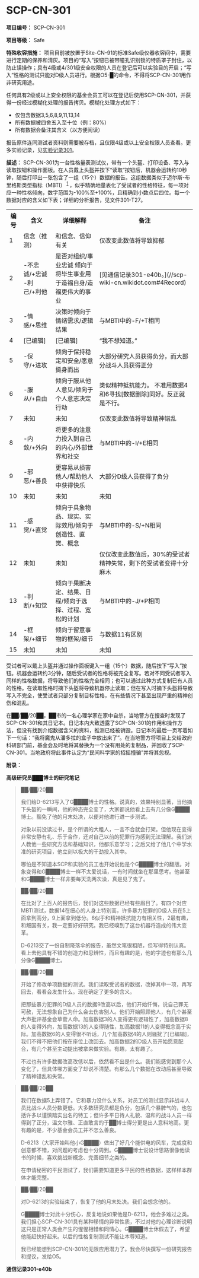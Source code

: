 # SCP-CN-301

**项目编号：**  SCP-CN-301

**项目等级：**  Safe

**特殊收容措施：**  项目目前被放置于Site-CN-91的标准Safe级仪器收容间中，需要进行定期的保养和清灰。项目的“写入”按钮已被带瞳孔识别锁的特质罩子封住，以防止误操作；具有4级或4/301级安全权限的人员在登记后可以实验目的开启；“写入”性格的测试只能对D级人员进行。根据O5-█的命令，不得将SCP-CN-301用作非研究用途。

任何具有2级或以上安全权限的基金会员工可以在登记后使用SCP-CN-301，并获得一份经过模糊化处理的报告拷贝。模糊化处理方式如下：

- 仅包含数据3,5,6,8,9,11,13,14
- 所有数据被四舍五入至十位（例：80%）
- 所有数据会备注其含义（以方便阅读）

报告原件连同测试者资料则需要被存档，且仅限4级或以上安全权限人员查看。更多实验记录，见[实验记录301](//scp-wiki-cn.wikidot.com/experiment-log-301)。

**描述：**  SCP-CN-301为一台性格量表测试仪，带有一个头盔、打印设备、写入与读取按钮和操作面板。在人员戴上头盔并按下“读取”按钮后，机器会运转约10秒钟，随后打印出一张包含了一组（15个）数据的报告。这组数据类似于迈尔斯-布里格斯类型指标（MBTI）<sup class='footnoteref'>
 <a shape='rect' class='footnoteref' id='footnoteref-1' href='javascript:;' onclick='WIKIDOT.page.utils.scrollToReference(&apos;footnote-1&apos;)'>1</a>
</sup>，似乎精确地量表化了受试者的性格特征，每一项对应一种性格倾向，数字范围为-100%至+100%，且精确到小数点后四位。每一个数据对应的含义如下表；详细的分析报告，见文件301-T27。

<table class='wiki-content-table'>
 <tr>
  <th colspan='1' rowspan='1'>&#32534;&#21495;</th>
  <th colspan='1' rowspan='1'>&#21547;&#20041;</th>
  <th colspan='1' rowspan='1'>&#35814;&#32454;&#35299;&#37322;</th>
  <th colspan='1' rowspan='1'>&#22791;&#27880;</th>
 </tr>
 <tr>
  <td colspan='1' rowspan='1'>1</td>
  <td colspan='1' rowspan='1'>&#20449;&#24565;&#65288;&#25512;&#27979;&#65289;</td>
  <td colspan='1' rowspan='1'>&#21644;&#20449;&#24565;&#12289;&#20449;&#20208;&#26377;&#20851;</td>
  <td colspan='1' rowspan='1'>&#20165;&#25913;&#21464;&#27492;&#25968;&#20540;&#23558;&#23548;&#33268;&#25233;&#37057;</td>
 </tr>
 <tr>
  <td colspan='1' rowspan='1'>2</td>
  <td colspan='1' rowspan='1'>-&#19981;&#24544;&#35802;/+&#24544;&#35802; -&#21033;&#24049;/+&#21033;&#20182;</td>
  <td colspan='1' rowspan='1'>&#26159;&#21542;&#23545;&#32452;&#32455;/&#20107;&#19994;&#24544;&#35802; &#20542;&#21521;&#20110;&#23558;&#27605;&#29983;&#20107;&#19994;&#29992;&#20110;&#36896;&#31119;&#33258;&#36523;/&#36896;&#31119;&#26356;&#20255;&#22823;&#30340;&#20107;&#19994;</td>
  <td colspan='1' rowspan='1'>[&#35265;&#36890;&#20449;&#35760;&#24405;301-e40b&#12290;](//scp-wiki-cn.wikidot.com#4Record)</td>
 </tr>
 <tr>
  <td colspan='1' rowspan='1'>3</td>
  <td colspan='1' rowspan='1'>-&#24773;&#24863;/+&#24605;&#32500;</td>
  <td colspan='1' rowspan='1'>&#20915;&#31574;&#26102;&#20542;&#21521;&#20110;&#24773;&#32490;&#38656;&#27714;/&#36923;&#36753;&#32467;&#26524;</td>
  <td colspan='1' rowspan='1'>&#19982;MBTI&#20013;&#30340;-F/+T&#30456;&#21516;</td>
 </tr>
 <tr>
  <td colspan='1' rowspan='1'>4</td>
  <td colspan='1' rowspan='1'>[&#24050;&#32534;&#36753;]</td>
  <td colspan='1' rowspan='1'>[&#24050;&#32534;&#36753;]</td>
  <td colspan='1' rowspan='1'>&#8220;&#25105;&#19981;&#24819;&#30693;&#36947;&#12290;&#8221;</td>
 </tr>
 <tr>
  <td colspan='1' rowspan='1'>5</td>
  <td colspan='1' rowspan='1'>-&#20445;&#23432;/+&#36827;&#25915;</td>
  <td colspan='1' rowspan='1'>&#20542;&#21521;&#20110;&#20445;&#25345;&#31283;&#23450;&#21644;&#23433;&#20840;/&#24895;&#24847;&#25402;&#36523;&#32780;&#20986;</td>
  <td colspan='1' rowspan='1'>&#22823;&#37096;&#20998;&#30740;&#31350;&#20154;&#21592;&#33719;&#24471;&#36127;&#20998;&#65292;&#32780;&#22823;&#37096;&#20998;&#25112;&#26007;&#20154;&#21592;&#33719;&#24471;&#27491;&#20998;</td>
 </tr>
 <tr>
  <td colspan='1' rowspan='1'>6</td>
  <td colspan='1' rowspan='1'>-&#26381;&#20174;/+&#33258;&#30001;</td>
  <td colspan='1' rowspan='1'>&#20542;&#21521;&#20110;&#26381;&#20174;&#20182;&#20154;&#24847;&#35265;/&#20542;&#21521;&#20110;&#20010;&#20154;&#24847;&#24535;&#20915;&#23450;&#34892;&#21160;</td>
  <td colspan='1' rowspan='1'>&#31867;&#20284;&#31934;&#31070;&#25269;&#25239;&#33021;&#21147;&#12290; &#19981;&#20934;&#29992;&#25968;&#25454;4&#21644;6&#23547;&#25214;[&#25968;&#25454;&#21024;&#38500;]&#21516;&#22909;&#12290;&#21453;&#27491;&#23601;&#26159;&#19981;&#34892;&#12290;</td>
 </tr>
 <tr>
  <td colspan='1' rowspan='1'>7</td>
  <td colspan='1' rowspan='1'>&#26410;&#30693;</td>
  <td colspan='1' rowspan='1'>&#26410;&#30693;</td>
  <td colspan='1' rowspan='1'>&#20165;&#25913;&#21464;&#27492;&#25968;&#20540;&#23558;&#23548;&#33268;&#31934;&#31070;&#38169;&#20081;</td>
 </tr>
 <tr>
  <td colspan='1' rowspan='1'>8</td>
  <td colspan='1' rowspan='1'>-&#20869;&#25947;/+&#22806;&#21521;</td>
  <td colspan='1' rowspan='1'>&#23558;&#26356;&#22810;&#30340;&#27880;&#24847;&#21147;&#25237;&#20837;&#21040;&#33258;&#24049;&#30340;&#20869;&#24515;/&#22806;&#37096;&#19990;&#30028;&#21644;&#31038;&#20132;</td>
  <td colspan='1' rowspan='1'>&#19982;MBTI&#20013;&#30340;-I/+E&#30456;&#21516;</td>
 </tr>
 <tr>
  <td colspan='1' rowspan='1'>9</td>
  <td colspan='1' rowspan='1'>-&#37034;&#24694;/+&#21892;&#33391;</td>
  <td colspan='1' rowspan='1'>&#26356;&#23481;&#26131;&#20174;&#25439;&#23475;&#20182;&#20154;/&#24110;&#21161;&#20182;&#20154;&#20013;&#33719;&#24471;&#24555;&#20048;</td>
  <td colspan='1' rowspan='1'>&#22823;&#37096;&#20998;D&#32423;&#20154;&#21592;&#33719;&#24471;&#20102;&#36127;&#20998;</td>
 </tr>
 <tr>
  <td colspan='1' rowspan='1'>10</td>
  <td colspan='1' rowspan='1'>&#26410;&#30693;</td>
  <td colspan='1' rowspan='1'>&#26410;&#30693;</td>
  <td colspan='1' rowspan='1'>&#26410;&#30693;</td>
 </tr>
 <tr>
  <td colspan='1' rowspan='1'>11</td>
  <td colspan='1' rowspan='1'>-&#24863;&#35273;/+&#30452;&#35273;</td>
  <td colspan='1' rowspan='1'>&#20542;&#21521;&#20110;&#20855;&#35937;&#29289;&#21697;&#12289;&#29616;&#23454;&#12289;&#23454;&#38469;&#25928;&#29992;/&#20542;&#21521;&#20110;&#21019;&#36896;&#24615;&#12289;&#30452;&#35273;&#12289;&#27010;&#24565;</td>
  <td colspan='1' rowspan='1'>&#19982;MBTI&#20013;&#30340;-S/+N&#30456;&#21516;</td>
 </tr>
 <tr>
  <td colspan='1' rowspan='1'>12</td>
  <td colspan='1' rowspan='1'>&#26410;&#30693;</td>
  <td colspan='1' rowspan='1'>&#26410;&#30693;</td>
  <td colspan='1' rowspan='1'>&#20165;&#20165;&#25913;&#21464;&#27492;&#25968;&#20540;&#21518;&#65292;30%&#30340;&#21463;&#35797;&#32773;&#31934;&#31070;&#22833;&#24120;&#65292;&#21097;&#19979;&#30340;&#21463;&#35797;&#32773;&#21464;&#24471;&#21313;&#20998;&#40635;&#26408;</td>
 </tr>
 <tr>
  <td colspan='1' rowspan='1'>13</td>
  <td colspan='1' rowspan='1'>-&#21028;&#26029;/+&#30693;&#35273;</td>
  <td colspan='1' rowspan='1'>&#20542;&#21521;&#20110;&#26524;&#26029;&#20915;&#23450;&#12289;&#32467;&#26524;&#12289;&#26085;&#31243;/&#20542;&#21521;&#20110;&#36873;&#25321;&#12289;&#36807;&#31243;&#12289;&#23485;&#26494;&#30340;&#35745;&#21010;</td>
  <td colspan='1' rowspan='1'>&#19982;MBTI&#20013;&#30340;-J/+P&#30456;&#21516;</td>
 </tr>
 <tr>
  <td colspan='1' rowspan='1'>14</td>
  <td colspan='1' rowspan='1'>-&#26694;&#26550;/+&#32454;&#33410;</td>
  <td colspan='1' rowspan='1'>&#20542;&#21521;&#20110;&#30041;&#24847;&#20107;&#29289;&#30340;&#26694;&#26550;/&#32454;&#33410;</td>
  <td colspan='1' rowspan='1'>&#19982;&#25968;&#25454;11&#26377;&#21306;&#21035;</td>
 </tr>
 <tr>
  <td colspan='1' rowspan='1'>15</td>
  <td colspan='1' rowspan='1'>&#26410;&#30693;</td>
  <td colspan='1' rowspan='1'>&#26410;&#30693;</td>
  <td colspan='1' rowspan='1'>&#26410;&#30693;</td>
 </tr>
</table>
受试者可以戴上头盔并通过操作面板键入一组（15个）数据，随后按下“写入”按钮。机器会运转约3分钟，随后受试者的性格将被完全复写。若对不同受试者写入同样的性格数据，将导致他们的性格完全相同；也可以通过此种方式复制已有人员的性格。在读取性格时摘下头盔将导致机器停止读取；但在写入时摘下头盔将导致写入不完全，使受试者只部分复制目标性格，在有些情况下甚至出现严重的精神创伤和混乱。

在██/██/20██，██市的一名心理学家在家中自杀，当地警方在搜查时发现了SCP-CN-301和其日记本。日记本内大致透露了SCP-CN-301的作用和操作方法，但没有找到介绍数据含义的资料，推测已经被销毁。日记本的最后一页写着如下一句话：“我将魔鬼从潘多拉的盒子中放出来了”。在当地警方将项目上交给政府科研部门前，基金会及时地将其替换为一个没有用处的复制品，并回收了SCP-CN-301。当地政府将此事件认定为“民间科学家的招摇撞骗”并将其忽视。

**附录：** 

<strong>&#39640;&#32423;&#30740;&#31350;&#21592;&#9608;&#9608;&#9608;&#21338;&#22763;&#30340;&#30740;&#31350;&#31508;&#35760;</strong>


> ██/██/20██
> 
> 我们给D-6213写入了G████博士的性格。说真的，效果特别显著，当他摘下头盔的一瞬间，他的神态完全变了，大家都说他看上去有几分像G████博士。豁免了他的月末处决，以便对他进行进一步测试。
> 
> 对象以前没读过书，是个所谓的大粗人，一言不合就会打架。但他现在变得非常安静有礼、乐于合作，还对自己以前的犯罪行为感到无法理解。我们派人教他一些研究方法和基础知识，他都乐意学习；之后又给了他几个中学水准的研究项目，他立刻以极大的干劲投入其中。
> 
> 哪怕是不知道本SCP和实验的员工也开始说他是个G████博士的翻版。对象变得和G████博士一样不太爱说话，一有时间就坐在那里思考。他甚至和G████博士一样非要每天洗两次澡，真是见了鬼了。
> 


> ██/██/20██
> 
> 在比对了上百人的报告后，我们对这些数据已经有些眉目了。有四个对应MBTI测试，数据14在细心的人身上特别高，许多暴力犯罪的D级人员在5上面拿到高分，9上面拿到低分。6似乎和精神抵抗能力有相关性，2最有趣，和叛国有关，我一定要好好研究。我已经嗅到了这台机器将造成的伟大变革。
> 
> D-6213交了一份自制降落伞的报告，虽然文笔很粗陋，但写得特别认真。看上去他具有不错的创造力和思辨性，而且有趣的是，他的字迹也有那么几分像G████博士。
> 


> ██/██/20██
> 
> 开始了修改单项数据的测试。我们读取受试者的数据，改掉其中一项，再写回去，看看会发生什么。现在确定了更多的含义。
> 
> 把那些暴力犯罪的D级人员的数据9改高以后，他们开始忏悔，说自己罪无可赦，无法想象自己为什么会去伤害别人。他们开始照顾他人，有几个甚至大声批评基金会草菅人命。加高数据3的人变得更有逻辑性了，加高数据8的人变得外向，加高数据13的人变得随性，加高数据11的人变得概念高于实际。加高数据6的人变得很不听话，几个加高数据4的人则骚扰了[已编辑]，我们不得不把他们按在座位上改回去。加高数据2的D级人员开始愿意配合，有几个甚至主动提出被拿来做实验。有趣，太有趣了。
> 
> 不过也有许多数据改高改低以后，依然看不出是什么。我们能感觉到那个人变化了，但具体哪方面变了却说不清楚。有那么几个数据在改动后甚至导致了精神错乱和失常。
> 


> ██/██/20██
> 
> 我们在数据5上弄错了。它和暴力没什么关系，对员工的测试显示非战斗人员比战斗人员分数更低。大多数研究员都是负分，包括几个暴脾气的，也包括许多以谨慎踏实出名的特工；但许多平日待人礼貌、温和的战斗人员一样得到了正分，温文尔雅、正直敢言的于██博士得分更是出人意料地高。更有趣的是，不少基金会员工并不怎么善良。
> 
> D-6213（大家开始叫他小G████）做出了好几个能供电的风车，完成度和创意都不错，对问题的考虑也十分周到。G████博士说设计思路很像他读书的时候，喜欢挑战新概念、完善细节之类的。
> 
> 在申请秘密的平民测试了，我们需要知道更多平民的性格数据，这样样本群体才能完整。
> 


> ██/██/20██
> 
> 对D-6213的实验结束了，恢复了他的月末处决。我们会想念他的。
> 
> G████博士对此十分伤心，反复地说如果他是D-6213，他会多难过之类。我们担心SCP-CN-301具有某种移情的异常性质，不过对他的心理诊断说明这只是正常人类会产生的惺惺相惜和同情心。G████博士休假去了，希望他能赶快好起来。以后的性格复制测试不能让本尊知道。
> 
> 我已经能想到SCP-CN-301的无限应用潜力了。我会尽快撰写一份研究报告和提议，发给O5。
> 

<a shape='rect' name='4Record' />
<strong>&#36890;&#20449;&#35760;&#24405;301-e40b</strong>




